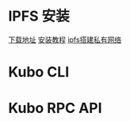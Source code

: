 # IPFS 安装
[下载地址](https://github.com/ipfs/ipfs-desktop#linuxfreebsd)
[安装教程](https://docs.ipfs.tech/install/ipfs-desktop/#ubuntu)
[ipfs搭建私有网络](https://blog.csdn.net/watson2017/article/details/121534795)

# Kubo CLI

# Kubo RPC API